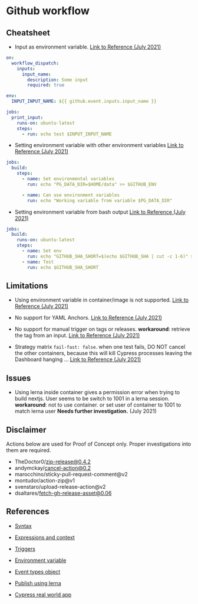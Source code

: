 # Github workflow

## Cheatsheet

- Input as environment variable. [Link to Reference (July 2021)](https://github.community/t/can-workflow-dispatch-inputs-be-enhanced-to-set-input-environmental-variables/125130)

```yml
on:
  workflow_dispatch:
    inputs:
      input_name:
        description: Some input
        required: true

env:
  INPUT_INPUT_NAME: ${{ github.event.inputs.input_name }}

jobs:
  print_input:
    runs-on: ubuntu-latest
    steps:
      - run: echo test $INPUT_INPUT_NAME
```

- Setting environment variable with other environment variables [Link to Reference (July 2021)](https://brandur.org/fragments/github-actions-env-vars-in-env-vars)

```yml
jobs:
  build:
    steps:
      - name: Set environmental variables
        run: echo "PG_DATA_DIR=$HOME/data" >> $GITHUB_ENV

      - name: Can use environment variables
        run: echo "Working variable from variable $PG_DATA_DIR"
```

- Setting environment variable from bash output [Link to Reference (July 2021)](https://stackoverflow.com/questions/57968497/how-do-i-set-an-env-var-with-a-bash-expression-in-github-actions)

```yml
jobs:
  build:
    runs-on: ubuntu-latest
    steps:
      - name: Set env
        run: echo "GITHUB_SHA_SHORT=$(echo $GITHUB_SHA | cut -c 1-6)" >> $GITHUB_ENV
      - name: Test
        run: echo $GITHUB_SHA_SHORT
```

## Limitations

- Using environment variable in container/image is not supported. [Link to Reference (July 2021)](https://github.community/t/how-to-use-env-with-container-image/17252)

- No support for YAML Anchors. [Link to Reference (July 2021)](https://github.com/actions/runner/issues/1182)

- No support for manual trigger on tags or releases. **workaround**: retrieve the tag from an input. [Link to Reference (July 2021)](https://github.community/t/select-tag-release-when-running-workflow-dispatch/132970)

- Strategy matrix `fail-fast: false`. when one test fails, DO NOT cancel the other containers, because this will kill Cypress processes leaving the Dashboard hanging ... [Link to Reference (July 2021)](https://github.com/cypress-io/github-action/issues/48)

## Issues

- Using lerna inside container gives a permission error when trying to build nextjs. User seems to be switch to 1001 in a lerna session. **workaround**: not to use container. or set user of container to 1001 to match lerna user **Needs further investigation.** (July 2021)

## Disclaimer

Actions below are used for Proof of Concept only. Proper investigations into them are required.

- TheDoctor0/zip-release@0.4.2
- andymckay/cancel-action@0.2
- marocchino/sticky-pull-request-comment@v2
- montudor/action-zip@v1
- svenstaro/upload-release-action@v2
- dsaltares/fetch-gh-release-asset@0.06

## References

- [Syntax](https://docs.github.com/en/actions/reference/workflow-syntax-for-github-actions)

- [Expressions and context](https://docs.github.com/en/actions/reference/context-and-expression-syntax-for-github-actions)

- [Triggers](https://docs.github.com/en/actions/reference/events-that-trigger-workflows)

- [Environment variable](https://docs.github.com/en/actions/reference/environment-variables)

- [Event types object](https://docs.github.com/en/developers/webhooks-and-events/events/github-event-types)

- [Publish using lerna](https://github.com/azu/lerna-monorepo-github-actions-release/blob/master/.github/workflows/publish.yml)

- [Cypress real world app](https://github.com/cypress-io/cypress-realworld-app/blob/develop/.github/workflows/main.yml)
